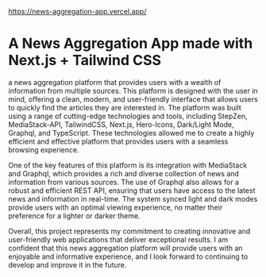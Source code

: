https://news-aggregation-app.vercel.app/

# A News Aggregation App made with Next.js + Tailwind CSS 

a news aggregation platform that provides users with a wealth of information from multiple sources. This platform is designed with the user in mind, offering a clean, modern, and user-friendly interface that allows users to quickly find the articles they are interested in. The platform was built using a range of cutting-edge technologies and tools, including StepZen, MediaStack-API, TailwindCSS, Next.js, Hero-Icons, Dark/Light Mode, Graphql, and TypeScript. These technologies allowed me to create a highly efficient and effective platform that provides users with a seamless browsing experience.

One of the key features of this platform is its integration with MediaStack and Graphql, which provides a rich and diverse collection of news and information from various sources. The use of Graphql also allows for a robust and efficient REST API, ensuring that users have access to the latest news and information in real-time. The system synced light and dark modes provide users with an optimal viewing experience, no matter their preference for a lighter or darker theme.

Overall, this project represents my commitment to creating innovative and user-friendly web applications that deliver exceptional results. I am confident that this news aggregation platform will provide users with an enjoyable and informative experience, and I look forward to continuing to develop and improve it in the future.



